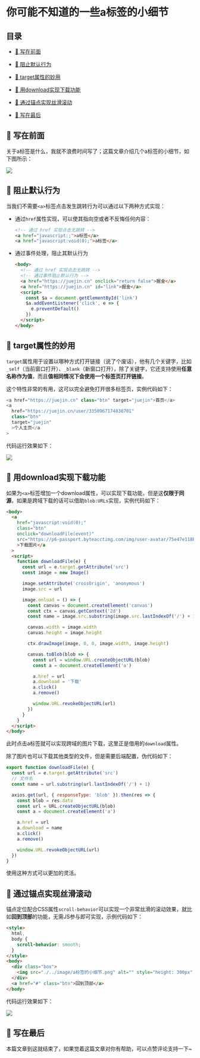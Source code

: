 # 你可能不知道的一些a标签的小细节

## 目录

*   [🍒 写在前面](#-写在前面)

*   [🍐 阻止默认行为](#-阻止默认行为)

*   [🍇 target属性的妙用](#-target属性的妙用)

*   [🍉 用download实现下载功能](#-用download实现下载功能)

*   [🍊 通过锚点实现丝滑滚动](#-通过锚点实现丝滑滚动)

*   [🍌 写在最后](#-写在最后)

## 🍒 写在前面

关于a标签是什么，我就不浪费时间写了；这篇文章介绍几个a标签的小细节，如下图所示：

![](image/a标签的小细节_JtzSI90Yb8.png)

## 🍐 阻止默认行为

当我们不需要`<a>`标签点击发生跳转行为可以通过以下两种方式实现：

*   通过`href`属性实现，可以使其指向空或者不反悔任何内容：

    ```html
    <!-- 通过 href 实现点击无跳转 -->
    <a href="javascript:;">a标签</a>
    <a href="javascript:void(0);">a标签</a>
    ```

*   通过事件处理，阻止其默认行为

    ```html
    <body>
      <!-- 通过 href 实现点击无跳转 -->
      <!-- 通过事件阻止默认行为 -->
      <a href="https://juejin.cn" onclick="return false">掘金</a>
      <a href="https://juejin.cn" id="link">掘金</a>
      <script>
        const $a = document.getElementById('link')
        $a.addEventListener('click', e => {
          e.preventDefault()
        })
      </script>
    </body>
    ```

## 🍇 target属性的妙用

`target`属性用于设置以哪种方式打开链接（说了个废话），他有几个关键字，比如`_self`（当前窗口打开）、`_blank`（新窗口打开），除了关键字，它还支持使用**任意名称作为值**，而且**值相同情况下会使用一个标签页打开链接**。

这个特性非常的有用，这可以完全避免打开很多标签页，实例代码如下：

```javascript
<a href="https://juejin.cn" class="btn" target="juejin">首页</a>
<a
  href="https://juejin.cn/user/3350967174838701"
  class="btn"
  target="juejin"
  >个人主页</a
>
```

代码运行效果如下：

![](image/01_j6T_5I8i-Z.gif)

## 🍉 用download实现下载功能

如果为`<a>`标签增加一个download属性，可以实现下载功能，但是这**仅限于同源**，如果是跨域下载的话可以借助`blob:URLs`实现，实例代码如下：

```html
<body>
  <a
    href="javascript:void(0);"
    class="btn"
    onclick="downloadFile(event)"
    src="https://p6-passport.byteacctimg.com/img/user-avatar/75e47e118bbc3ff51aa2731f74953c35~300x300.image"
    >下载图片</a
  >
  <script>
    function downloadFile(e) {
      const url = e.target.getAttribute('src')
      const image = new Image()

      image.setAttribute('crossOrigin', 'anonymous')
      image.src = url

      image.onload = () => {
        const canvas = document.createElement('canvas')
        const ctx = canvas.getContext('2d')
        const name = image.src.substring(image.src.lastIndexOf('/') + 1)

        canvas.width = image.width
        canvas.height = image.height

        ctx.drawImage(image, 0, 0, image.width, image.height)

        canvas.toBlob(blob => {
          const url = window.URL.createObjectURL(blob)
          const a = document.createElement('a')

          a.href = url
          a.download = '下载'
          a.click()
          a.remove()

          window.URL.revokeObjectURL(url)
        })
      }
    }
  </script>
</body>
```

此时点击a标签就可以实现跨域的图片下载，这里正是借用的`download`属性。

除了图片也可以下载其他类型的文件，但是需要后端配置，伪代码如下：

```javascript
export function downloadFile(e) {
  const url = e.target.getAttribute('src')
  // 文件名
  const name = url.substring(url.lastIndexOf('/') + 1)

  axios.get(url, { responseType: 'blob' }).then(res => {
    const blob = res.data
    const url = URL.createObjectURL(blob)
    const a = document.createElement('a')

    a.href = url
    a.download = name
    a.click()
    a.remove()

    window.URL.revokeObjectURL(url)
  })
}

```

使用这种方式可以更加的灵活。

## 🍊 通过锚点实现丝滑滚动

锚点定位配合CSS属性`scroll-behavior`可以实现一个非常丝滑的滚动效果，就比如**回到顶部**的功能，无需JS参与即可实现，示例代码如下：

```html
<style>
  html,
  body {
    scroll-behavior: smooth;
  }
</style>
<body>
  <div class="box">
    <img src="./../image/a标签的小细节.png" alt="" style="height: 300px" />
  </div>
  <a href="#" class="btn">回到顶部</a>
</body>

```

代码运行效果如下：

![](image/02_Eb57OeEQHR.gif)

## 🍌 写在最后

本篇文章到这就结束了，如果觉着这篇文章对你有帮助，可以点赞评论支持一下\~
